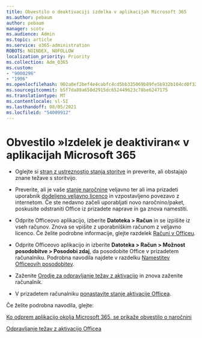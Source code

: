 ```yaml
---
title: Obvestilo o deaktivaciji izdelka v aplikacijah Microsoft 365
ms.author: pebaum
author: pebaum
manager: scotv
ms.audience: Admin
ms.topic: article
ms.service: o365-administration
ROBOTS: NOINDEX, NOFOLLOW
localization_priority: Priority
ms.collection: Adm_O365
ms.custom:
- "9000296"
- "1906"
ms.openlocfilehash: 902a0ef2bef4e4cabfc4cd5bb335069b89fe5b932b104cd0f32dfee2266c33c8
ms.sourcegitcommit: b5f7da89a650d2915dc652449623c78be6247175
ms.translationtype: MT
ms.contentlocale: sl-SI
ms.lasthandoff: 08/05/2021
ms.locfileid: "54009912"
---
```

# <a name="product-deactivated-notice-in-microsoft-365-apps"></a>Obvestilo »Izdelek je deaktiviran« v aplikacijah Microsoft 365

- Oglejte si [stran z ustreznostjo stanja storitve](https://docs.microsoft.com/office365/enterprise/view-service-health) in preverite, ali obstajajo znane težave s storitvijo.

- Preverite, ali je vaše [stanje naročnine](https://support.office.com/article/unlicensed-product-and-activation-errors-in-office-0d23d3c0-c19c-4b2f-9845-5344fedc4380#bkmk_checksubscription) veljavno ter ali ima prizadeti uporabnik [dodeljeno veljavno licenco](https://support.office.com/article/997596B5-4173-4627-B915-36ABAC6786DC?wt.mc_id=Alchemy_ClientDIA) in vzpostavljeno povezavo z internetom. Če ste nedavno začeli uporabljati novo naročnino/paket, poskusite odstraniti Office iz prizadete naprave in ga znova namestiti.

- Odprite Officeovo aplikacijo, izberite **Datoteka > Račun** in se izpišite iz vseh računov. Znova se vpišite z uporabniškim računom z veljavno licenco. Če želite podrobne informacije, glejte razdelek [Računi v Officeu](https://support.office.com/article/accounts-in-office-628ea040-f265-49de-b986-be09c3ebf8a9).

- Odprite Officeovo aplikacijo in izberite **Datoteka > Račun > Možnost posodobitve > Posodobi zdaj**, da posodobite Office v prizadetem računalniku. Podrobna navodila najdete v razdelku [Namestitev Officeovih posodobitev](https://support.office.com/article/install-office-updates-2ab296f3-7f03-43a2-8e50-46de917611c5).

- Zaženite [Orodje za odpravljanje težav z aktivacijo](https://aka.ms/SARA-OfficeActivation-Alchemy) in znova zaženite računalnik.

- V prizadetem računalniku [ponastavite stanje aktivacije Officea](https://docs.microsoft.com/office/troubleshoot/activation/reset-office-365-proplus-activation-state).

Če želite podrobna navodila, glejte: 

[Ko odprem aplikacijo okolja Microsoft 365, se prikaže obvestilo o naročnini](https://support.office.com/article/a-subscription-notice-appears-when-i-open-an-office-365-application-4cabe32c-f594-4c0e-9191-3d3ade10cceb)

[Odpravljanje težav z aktivacijo Officea](https://support.office.com/article/unlicensed-product-and-activation-errors-in-office-0d23d3c0-c19c-4b2f-9845-5344fedc4380)
